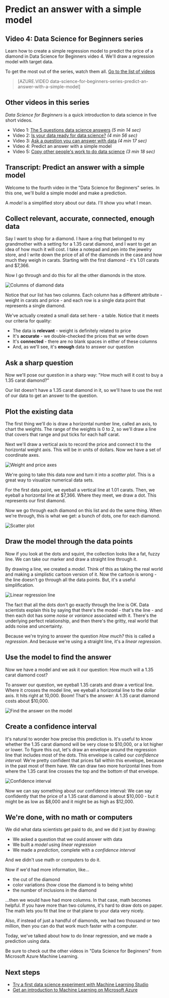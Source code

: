 <properties
   pageTitle="Predict an answer with a simple model - regression model | Microsoft Azure"
   description="How to create a simple regression model to predict a price in Data Science for Beginners video 4. Includes a linear regression with target data."                                  
   keywords="create a model,simple model,price prediction,simple regression model"
   services="machine-learning"
   documentationCenter="na"
   authors="cjgronlund"
   manager="jhubbard"
   editor="cjgronlund"/>

<tags
   ms.service="machine-learning"
   ms.devlang="na"
   ms.topic="article"
   ms.tgt_pltfrm="na"
   ms.workload="na"
   ms.date="10/20/2016"
   ms.author="cgronlun;garye"/>

# Predict an answer with a simple model

## Video 4: Data Science for Beginners series

Learn how to create a simple regression model to predict the price of a diamond in Data Science for Beginners video 4. We'll draw a regression model with target data.

To get the most out of the series, watch them all. [Go to the list of videos](#other-videos-in-this-series)

> [AZURE.VIDEO data-science-for-beginners-series-predict-an-answer-with-a-simple-model]

## Other videos in this series

*Data Science for Beginners* is a quick introduction to data science in five short videos.

  * Video 1: [The 5 questions data science answers](machine-learning-data-science-for-beginners-the-5-questions-data-science-answers.md) *(5 min 14 sec)*
  * Video 2: [Is your data ready for data science?](machine-learning-data-science-for-beginners-is-your-data-ready-for-data-science.md) *(4 min 56 sec)*
  * Video 3: [Ask a question you can answer with data](machine-learning-data-science-for-beginners-ask-a-question-you-can-answer-with-data.md) *(4 min 17 sec)*
  * Video 4: Predict an answer with a simple model
  * Video 5: [Copy other people's work to do data science](machine-learning-data-science-for-beginners-copy-other-peoples-work-to-do-data-science.md) *(3 min 18 sec)*

## Transcript: Predict an answer with a simple model

Welcome to the fourth video in the "Data Science for Beginners" series. In this one, we'll build a simple model and make a prediction.

A *model* is a simplified story about our data. I'll show you what I mean.

## Collect relevant, accurate, connected, enough data

Say I want to shop for a diamond. I have a ring that belonged to my grandmother with a setting for a 1.35 carat diamond, and I want to get an idea of how much it will cost. I take a notepad and pen into the jewelry store, and I write down the price of all of the diamonds in the case and how much they weigh in carats. Starting with the first diamond - it's 1.01 carats and $7,366.

Now I go through and do this for all the other diamonds in the store.

![Columns of diamond data](./media/machine-learning-data-science-for-beginners-predict-an-answer-with-a-simple-model/diamond-data.png)

Notice that our list has two columns. Each column has a different attribute - weight in carats and price - and each row is a single data point that represents a single diamond.

We've actually created a small data set here - a table. Notice that it meets our criteria for quality:

* The data is **relevant** - weight is definitely related to price
* It's **accurate** - we double-checked the prices that we write down
* It's **connected** - there are no blank spaces in either of these columns
* And, as we'll see, it's **enough** data to answer our question

## Ask a sharp question

Now we'll pose our question in a sharp way: "How much will it cost to buy a 1.35 carat diamond?"

Our list doesn't have a 1.35 carat diamond in it, so we'll have to use the rest of our data to get an answer to the question.

## Plot the existing data

The first thing we'll do is draw a horizontal number line, called an axis, to chart the weights. The range of the weights is 0 to 2, so we'll draw a line that covers that range and put ticks for each half carat.

Next we'll draw a vertical axis to record the price and connect it to the horizontal weight axis. This will be in units of dollars. Now we have a set of coordinate axes.

![Weight and price axes](./media/machine-learning-data-science-for-beginners-predict-an-answer-with-a-simple-model/weight-and-price-axes.png)

We're going to take this data now and turn it into a *scatter plot*. This is a great way to visualize numerical data sets.

For the first data point, we eyeball a vertical line at 1.01 carats. Then, we eyeball a horizontal line at $7,366. Where they meet, we draw a dot. This represents our first diamond.

Now we go through each diamond on this list and do the same thing. When we're through, this is what we get: a bunch of dots, one for each diamond.

![Scatter plot](./media/machine-learning-data-science-for-beginners-predict-an-answer-with-a-simple-model/scatter-plot.png)

## Draw the model through the data points

Now if you look at the dots and squint, the collection looks like a fat, fuzzy line. We can take our marker and draw a straight line through it.

By drawing a line, we created a *model*. Think of this as taking the real world and making a simplistic cartoon version of it. Now the cartoon is wrong - the line doesn't go through all the data points. But, it's a useful simplification.

![Linear regression line](./media/machine-learning-data-science-for-beginners-predict-an-answer-with-a-simple-model/linear-regression-line.png)

The fact that all the dots don't go exactly through the line is OK. Data scientists explain this by saying that there's the model - that's the line - and then each dot has some *noise* or *variance* associated with it. There's the underlying perfect relationship, and then there's the gritty, real world that adds noise and uncertainty.

Because we're trying to answer the question *How much?* this is called a *regression*. And because we're using a straight line, it's a *linear regression*.

## Use the model to find the answer

Now we have a model and we ask it our question: How much will a 1.35 carat diamond cost?

To answer our question, we eyeball 1.35 carats and draw a vertical line. Where it crosses the model line, we eyeball a horizontal line to the dollar axis. It hits right at 10,000. Boom! That's the answer: A 1.35 carat diamond costs about $10,000.

![Find the answer on the model](./media/machine-learning-data-science-for-beginners-predict-an-answer-with-a-simple-model/find-the-answer.png)

## Create a confidence interval

It's natural to wonder how precise this prediction is. It's useful to know whether the 1.35 carat diamond will be very close to $10,000, or a lot higher or lower. To figure this out, let's draw an envelope around the regression line that includes most of the dots. This envelope is called our *confidence interval*: We're pretty confident that prices fall within this envelope, because in the past most of them have. We can draw two more horizontal lines from where the 1.35 carat line crosses the top and the bottom of that envelope.

![Confidence interval](./media/machine-learning-data-science-for-beginners-predict-an-answer-with-a-simple-model/confidence-interval.png)

Now we can say something about our confidence interval:  We can say confidently that the price of a 1.35 carat diamond is about $10,000 - but it might be as low as $8,000 and it might be as high as $12,000.

## We're done, with no math or computers

We did what data scientists get paid to do, and we did it just by drawing:

* We asked a question that we could answer with data
* We built a *model* using *linear regression*
* We made a *prediction*, complete with a *confidence interval*

And we didn't use math or computers to do it.

Now if we'd had more information, like...

* the cut of the diamond
* color variations (how close the diamond is to being white)
* the number of inclusions in the diamond

...then we would have had more columns. In that case, math becomes helpful. If you have more than two columns, it's hard to draw dots on paper. The math lets you fit that line or that plane to your data very nicely.

Also, if instead of just a handful of diamonds, we had two thousand or two million, then you can do that work much faster with a computer.

Today, we've talked about how to do linear regression, and we made a prediction using data.

Be sure to check out the other videos in "Data Science for Beginners" from Microsoft Azure Machine Learning.



## Next steps

  * [Try a first data science experiment with Machine Learning Studio](machine-learning-create-experiment.md)
  * [Get an introduction to Machine Learning on Microsoft Azure](machine-learning-what-is-machine-learning.md)

